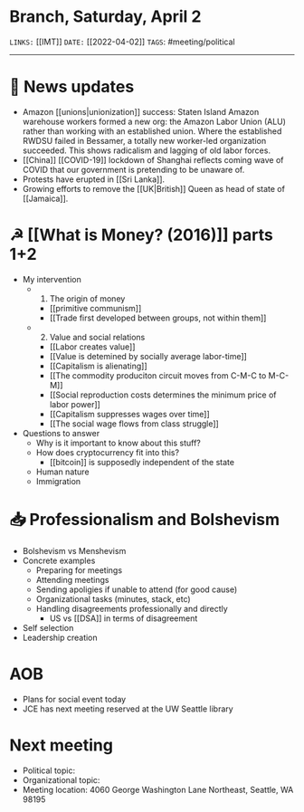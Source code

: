 # Branch, Saturday, April 2
`LINKS:` [[IMT]]
`DATE:` [[2022-04-02]]
`TAGS`: #meeting/political 

---
# 📰 News updates
- Amazon [[unions|unionization]] success: Staten Island Amazon warehouse workers formed a new org: the Amazon Labor Union (ALU) rather than working with an established union. Where the established RWDSU failed in Bessamer, a totally new worker-led organization succeeded. This shows radicalism and lagging of old labor forces. 
- [[China]] [[COVID-19]] lockdown of Shanghai reflects coming wave of COVID that our government is pretending to be unaware of. 
- Protests have erupted in [[Sri Lanka]]. 
- Growing efforts to remove the [[UK|British]] Queen as head of state of [[Jamaica]]. 

# ☭ [[What is Money? (2016)]] parts 1+2
- My intervention
	- 1. The origin of money
		- [[primitive communism]]
		- [[Trade first developed between groups, not within them]]
	- 2. Value and social relations
		- [[Labor creates value]]
		- [[Value is detemined by socially average labor-time]]
		- [[Capitalism is alienating]]
		- [[The commodity produciton circuit moves from C-M-C to M-C-M]]
		- [[Social reproduction costs determines the minimum price of labor power]]
		- [[Capitalism suppresses wages over time]]
		- [[The social wage flows from class struggle]]
- Questions to answer
	- Why is it important to know about this stuff?
	- How does cryptocurrency fit into this?
		- [[bitcoin]] is supposedly independent of the state
	- Human nature
	- Immigration

# 📥 Professionalism and Bolshevism
- Bolshevism vs Menshevism
- Concrete examples
	- Preparing for meetings
	- Attending meetings
	- Sending apoligies if unable to attend (for good cause)
	- Organizational tasks (minutes, stack, etc)
	- Handling disagreements professionally and directly
		- US vs [[DSA]] in terms of disagreement
- Self selection
- Leadership creation

# AOB
- Plans for social event today
- JCE has next meeting reserved at the UW Seattle library

# Next meeting 
- Political topic: 
- Organizational topic: 
- Meeting location: 4060 George Washington Lane Northeast, Seattle, WA 98195